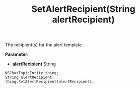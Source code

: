 ﻿---
uid: crmscript_ref_NSChatTopicEntity_SetAlertRecipient
title: SetAlertRecipient(String alertRecipient)
intellisense: NSChatTopicEntity.SetAlertRecipient
keywords: NSChatTopicEntity, GetAlertRecipient
so.topic: reference
---

The recipient(s) for the alert template

**Parameter:** 
 - **alertRecipient** String

```crmscript
NSChatTopicEntity thing;
String alertRecipient;
thing.SetAlertRecipient(alertRecipient);
```

